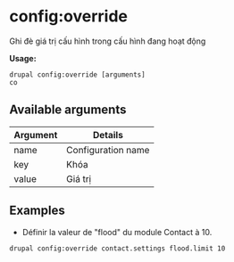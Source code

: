 # config:override
Ghi đè giá trị cấu hình trong cấu hình đang hoạt động

**Usage:**
```
drupal config:override [arguments]
co
```

## Available arguments
Argument | Details
---------|-------------
name | Configuration name
key | Khóa
value | Giá trị

## Examples
* Définir la valeur de "flood" du module Contact à 10.
```
drupal config:override contact.settings flood.limit 10
```
